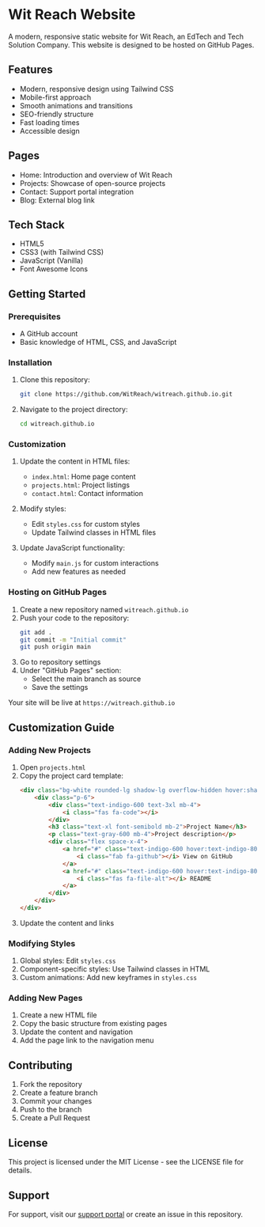 # Wit Reach Website

A modern, responsive static website for Wit Reach, an EdTech and Tech Solution Company. This website is designed to be hosted on GitHub Pages.

## Features

- Modern, responsive design using Tailwind CSS
- Mobile-first approach
- Smooth animations and transitions
- SEO-friendly structure
- Fast loading times
- Accessible design

## Pages

- Home: Introduction and overview of Wit Reach
- Projects: Showcase of open-source projects
- Contact: Support portal integration
- Blog: External blog link

## Tech Stack

- HTML5
- CSS3 (with Tailwind CSS)
- JavaScript (Vanilla)
- Font Awesome Icons

## Getting Started

### Prerequisites

- A GitHub account
- Basic knowledge of HTML, CSS, and JavaScript

### Installation

1. Clone this repository:
   ```bash
   git clone https://github.com/WitReach/witreach.github.io.git
   ```

2. Navigate to the project directory:
   ```bash
   cd witreach.github.io
   ```

### Customization

1. Update the content in HTML files:
   - `index.html`: Home page content
   - `projects.html`: Project listings
   - `contact.html`: Contact information

2. Modify styles:
   - Edit `styles.css` for custom styles
   - Update Tailwind classes in HTML files

3. Update JavaScript functionality:
   - Modify `main.js` for custom interactions
   - Add new features as needed

### Hosting on GitHub Pages

1. Create a new repository named `witreach.github.io`
2. Push your code to the repository:
   ```bash
   git add .
   git commit -m "Initial commit"
   git push origin main
   ```
3. Go to repository settings
4. Under "GitHub Pages" section:
   - Select the main branch as source
   - Save the settings

Your site will be live at `https://witreach.github.io`

## Customization Guide

### Adding New Projects

1. Open `projects.html`
2. Copy the project card template:
   ```html
   <div class="bg-white rounded-lg shadow-lg overflow-hidden hover:shadow-xl transition duration-300">
       <div class="p-6">
           <div class="text-indigo-600 text-3xl mb-4">
               <i class="fas fa-code"></i>
           </div>
           <h3 class="text-xl font-semibold mb-2">Project Name</h3>
           <p class="text-gray-600 mb-4">Project description</p>
           <div class="flex space-x-4">
               <a href="#" class="text-indigo-600 hover:text-indigo-800">
                   <i class="fab fa-github"></i> View on GitHub
               </a>
               <a href="#" class="text-indigo-600 hover:text-indigo-800">
                   <i class="fas fa-file-alt"></i> README
               </a>
           </div>
       </div>
   </div>
   ```
3. Update the content and links

### Modifying Styles

1. Global styles: Edit `styles.css`
2. Component-specific styles: Use Tailwind classes in HTML
3. Custom animations: Add new keyframes in `styles.css`

### Adding New Pages

1. Create a new HTML file
2. Copy the basic structure from existing pages
3. Update the content and navigation
4. Add the page link to the navigation menu

## Contributing

1. Fork the repository
2. Create a feature branch
3. Commit your changes
4. Push to the branch
5. Create a Pull Request

## License

This project is licensed under the MIT License - see the LICENSE file for details.

## Support

For support, visit our [support portal](https://witreach.freshworks.com/support) or create an issue in this repository. 